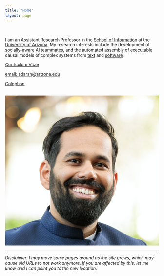 ```yaml
---
title: "Home"
layout: page
---
```


<div class="row">
<div class="col-sm-8">
</br>

I am an Assistant Research Professor in the [School of
Information](https://ischool.arizona.edu) at the [University of
Arizona](https://www.arizona.edu). My research interests include
the development of [socially-aware AI teammates](https://ml4ai.github.io/tomcat),
and the automated assembly of executable causal models of complex systems from
[text](https://ml4ai.github.io/) and
[software](https://ml4ai.github.io/automates).

[Curriculum Vitae](/assets/cv_adarsh.pdf)

[email: adarsh@arizona.edu](mailto:adarsh@arizona.edu)

[Colophon](https://typekit.com/colophons/teo1mav)

</br>
</div>
  <div class="col-sm-4">
  <img class="headshot" src="/assets/headshot.png"/>
</div>
</div>

<hr class="featurette-divider">

*Disclaimer: I may move some pages around as the site grows, which may cause
old URLs to not work anymore. If you are affected by this, let me know and I
can point you to the new location.*
